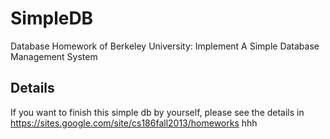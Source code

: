 # SimpleDB
Database Homework of Berkeley University: Implement A Simple Database Management System 

## Details
If you want to finish this simple db by yourself, please see the details in https://sites.google.com/site/cs186fall2013/homeworks
hhh
